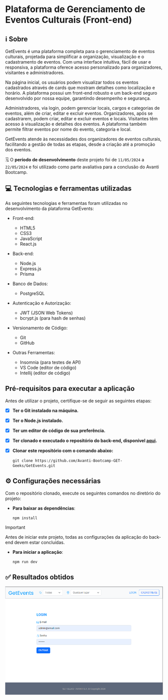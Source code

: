 # Plataforma de Gerenciamento de Eventos Culturais (Front-end)

## ℹ️ Sobre

GetEvents é uma plataforma completa para o gerenciamento de eventos culturais, projetada para simplificar a organização, visualização e o cadastramento de eventos. Com uma interface intuitiva, fácil de usar e responsiva, a plataforma oferece acesso personalizado para organizadores, visitantes e administradores.

Na página inicial, os usuários podem visualizar todos os eventos cadastrados através de cards que mostram detalhes como localização e horário. A plataforma possui um front-end robusto e um back-end seguro desenvolvido por nossa equipe, garantindo desempenho e segurança.

Administradores, via login, podem gerenciar locais, cargos e categorias de eventos, além de criar, editar e excluir eventos. Organizadores, após se cadastrarem, podem criar, editar e excluir eventos e locais. Visitantes têm acesso à visualização e detalhes dos eventos. A plataforma também permite filtrar eventos por nome do evento, categoria e local.

GetEvents atende às necessidades dos organizadores de eventos culturais, facilitando a gestão de todas as etapas, desde a criação até a promoção dos eventos.

🗓️ O **período de desenvolvimento** deste projeto foi de `11/05/2024` a `22/05/2024` e foi utilizado como parte avaliativa para a conclusão do Avanti Bootcamp.


## 💻 Tecnologias e ferramentas utilizadas
As seguintes tecnologias e ferramentas foram utilizadas no desenvolvimento da plataforma GetEvents:

- Front-end:
  - HTML5
  - CSS3
  - JavaScript
  - React.js


- Back-end:
  - Node.js
  - Express.js
  - Prisma


- Banco de Dados:
  - PostgreSQL


- Autenticação e Autorização:
  - JWT (JSON Web Tokens)
  - bcrypt.js (para hash de senhas)


- Versionamento de Código:
  - Git
  - GitHub


- Outras Ferramentas:
  - Insomnia (para testes de API)
  - VS Code (editor de código)
  - Intellij (editor de código)


## Pré-requisitos para executar a aplicação

Antes de utilizar o projeto, certifique-se de seguir as seguintes etapas:

- [x] **Ter o Git instalado na máquina.**
- [x] **Ter o Node.js instalado.**
- [x] **Ter um editor de código de sua preferência.**
- [x] **Ter clonado e executado o repositório do back-end, disponível [aqui](https://github.com/Avanti-Bootcamp-GET-Geeks/back-end-plataforma-eventos-culturais).**
- [x] **Clonar este repositório com o comando abaixo:**

  ```shell
  git clone https://github.com/Avanti-Bootcamp-GET-Geeks/GetEvents.git
  ```

## ⚙️ Configurações necessárias

Com o repositório clonado, execute os seguintes comandos no diretório do projeto:

- **Para baixar as dependências**:

  ```shell
  npm install
  ```

>[!IMPORTANT]
>
> Antes de iniciar este projeto, todas as configurações da aplicação do back-end devem estar concluídas.

- **Para iniciar a aplicação**:

  ```shell
  npm run dev
  ```

## ✅ Resultados obtidos

![img.png](src/assets/img/img.png)
